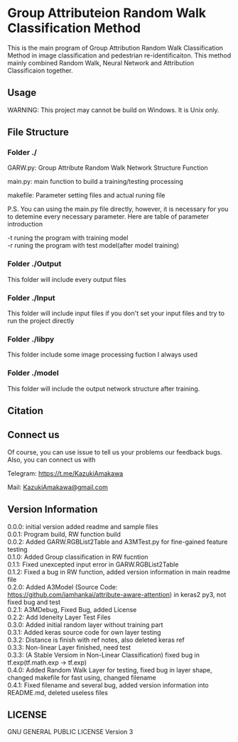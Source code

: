 # Group Attributeion Random Walk Classification Method
This is the main program of Group Attribution Random Walk Classification Method in image classification and pedestrian re-identificaiton. This method mainly combined Random Walk, Neural Network and Attribution Classificaion together.

## Usage
WARNING: This project may cannot be build on Windows. It is Unix only.


## File Structure 
### Folder ./ 
GARW.py: Group Attribute Random Walk Network Structure Function

main.py: main function to build a training/testing processing

makefile: Parameter setting files and actual runing file

P.S. You can using the main.py file directly, however, it is necessary for you to detemine every necessary parameter. Here are table of parameter introduction

-t runing the program with training model<br/>
-r runing the program with test model(after model training)<br/>

### Folder ./Output
This folder will include every output files 

### Folder ./Input
This folder will include input files if you don't set your input files and try to run the project directly

### Folder ./libpy
This folder include some image processing fuction I always used

### Folder ./model
This folder will include the output network structure after training.

## Citation


## Connect us
Of course, you can use issue to tell us your problems our feedback bugs. Also, you can connect us with

Telegram: https://t.me/KazukiAmakawa

Mail: KazukiAmakawa@gmail.com


## Version Information
0.0.0: initial version added readme and sample files<br/>
0.0.1: Program build, RW function build<br/>
0.0.2: Added GARW.RGBList2Table and A3MTest.py for fine-gained feature testing<br/>
0.1.0: Added Group classification in RW fucntion<br/>
0.1.1: Fixed unexcepted input error in GARW.RGBList2Table<br/>
0.1.2: Fixed a bug in RW function, added version information in main readme file<br/>
0.2.0: Added A3Model (Source Code: https://github.com/iamhankai/attribute-aware-attention) 
in keras2 py3, not fixed bug and test<br/>
0.2.1: A3MDebug, Fixed Bug, added License<br/>
0.2.2: Add Ideneity Layer Test Files<br/>
0.3.0: Added initial random layer without training part<br/>
0.3.1: Added keras source code for own layer testing<br/>
0.3.2: Distance is finish with ref notes, also deleted keras ref<br/>
0.3.3: Non-linear Layer finished, need test<br/>
0.3.3: (A Stable Versiom in Non-Linear Classification) fixed bug in tf.exp(tf.math.exp -> tf.exp)<br/>
0.4.0: Added Random Walk Layer for testing, fixed bug in layer shape, changed makefile for fast using, changed filename<br/>
0.4.1: Fixed filename and several bug, added version information into README.md, deleted useless files<br/>

## LICENSE
GNU GENERAL PUBLIC LICENSE Version 3